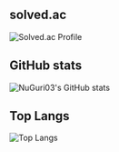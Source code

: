 ## solved.ac
![Solved.ac Profile](http://mazassumnida.wtf/api/generate_badge?boj=sym2596)

## GitHub stats
![NuGuri03's GitHub stats](https://github-readme-stats.vercel.app/api?username=NuGuri03&show_icons=true&theme=radical)

## Top Langs
![Top Langs](https://github-readme-stats.vercel.app/api/top-langs/?username=NuGuri03)
